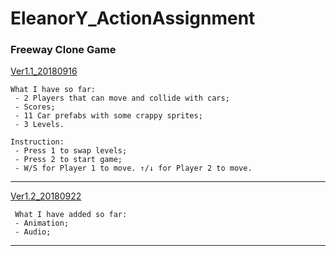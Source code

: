 # EleanorY_ActionAssignment
### Freeway Clone Game
[Ver1.1_20180916](https://jiaxi-yang.itch.io/freeway-clone)

    What I have so far: 
     - 2 Players that can move and collide with cars;
     - Scores;
     - 11 Car prefabs with some crappy sprites;
     - 3 Levels.

    Instruction:
     - Press 1 to swap levels;
     - Press 2 to start game;
     - W/S for Player 1 to move. ↑/↓ for Player 2 to move.

---

[Ver1.2_20180922](https://jiaxi-yang.itch.io/freeway-12)


     What I have added so far: 
     - Animation;
     - Audio;
     
     
 ---


